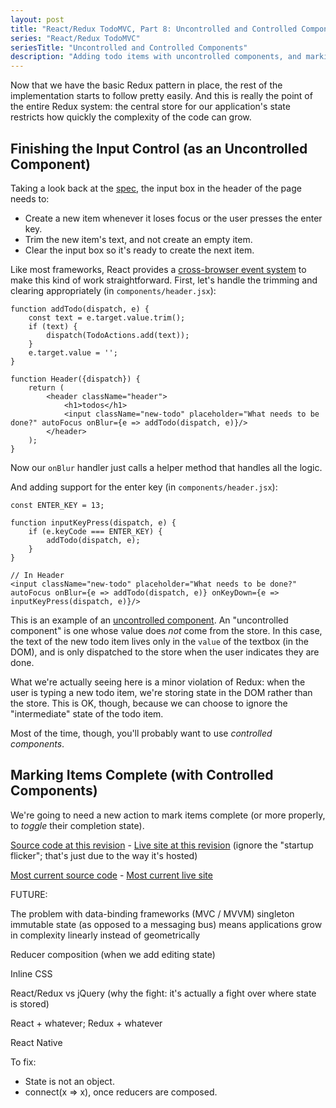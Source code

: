 ```yaml
---
layout: post
title: "React/Redux TodoMVC, Part 8: Uncontrolled and Controlled Components"
series: "React/Redux TodoMVC"
seriesTitle: "Uncontrolled and Controlled Components"
description: "Adding todo items with uncontrolled components, and marking them as complete with controlled components."
---
```


Now that we have the basic Redux pattern in place, the rest of the implementation starts to follow pretty easily. And this is really the point of the entire Redux system: the central store for our application's state restricts how quickly the complexity of the code can grow.

## Finishing the Input Control (as an Uncontrolled Component)

Taking a look back at the [spec](https://github.com/tastejs/todomvc/blob/master/app-spec.md), the input box in the header of the page needs to:

- Create a new item whenever it loses focus or the user presses the enter key.
- Trim the new item's text, and not create an empty item.
- Clear the input box so it's ready to create the next item.

Like most frameworks, React provides a [cross-browser event system](https://facebook.github.io/react/docs/events.html) to make this kind of work straightforward. First, let's handle the trimming and clearing appropriately (in `components/header.jsx`):

    function addTodo(dispatch, e) {
        const text = e.target.value.trim();
        if (text) {
            dispatch(TodoActions.add(text));
        }
        e.target.value = '';
    }

	function Header({dispatch}) {
        return (
            <header className="header">
                <h1>todos</h1>
                <input className="new-todo" placeholder="What needs to be done?" autoFocus onBlur={e => addTodo(dispatch, e)}/>
            </header>
        );
    }

Now our `onBlur` handler just calls a helper method that handles all the logic.

And adding support for the enter key (in `components/header.jsx`):

    const ENTER_KEY = 13;

    function inputKeyPress(dispatch, e) {
        if (e.keyCode === ENTER_KEY) {
            addTodo(dispatch, e);
        }
    }

	// In Header
    <input className="new-todo" placeholder="What needs to be done?" autoFocus onBlur={e => addTodo(dispatch, e)} onKeyDown={e => inputKeyPress(dispatch, e)}/>

This is an example of an [uncontrolled component](https://facebook.github.io/react/docs/forms.html). An "uncontrolled component" is one whose value does *not* come from the store. In this case, the text of the new todo item lives only in the `value` of the textbox (in the DOM), and is only dispatched to the store when the user indicates they are done.

What we're actually seeing here is a minor violation of Redux: when the user is typing a new todo item, we're storing state in the DOM rather than the store. This is OK, though, because we can choose to ignore the "intermediate" state of the todo item.

Most of the time, though, you'll probably want to use *controlled components*.

## Marking Items Complete (with Controlled Components)

We're going to need a new action to mark items complete (or more properly, to *toggle* their completion state).



[Source code at this revision](https://github.com/StephenCleary/todomvc-react-redux/tree/) - [Live site at this revision](http://htmlpreview.github.io/?https://github.com/StephenCleary/todomvc-react-redux/blob//index.html) (ignore the "startup flicker"; that's just due to the way it's hosted)

[Most current source code](https://github.com/StephenCleary/todomvc-react-redux) - [Most current live site](http://stephencleary.github.io/todomvc-react-redux/)



FUTURE:

The problem with data-binding frameworks (MVC / MVVM)
singleton immutable state (as opposed to a messaging bus) means applications grow in complexity linearly instead of geometrically

Reducer composition (when we add editing state)

Inline CSS

React/Redux vs jQuery (why the fight: it's actually a fight over where state is stored)

React + whatever; Redux + whatever

React Native

To fix:
- State is not an object.
- connect(x => x), once reducers are composed.